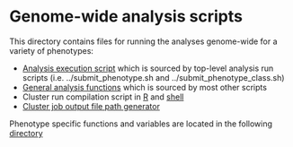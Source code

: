# Genome-wide analysis scripts

This directory contains files for running the analyses genome-wide for a variety of phenotypes: 

* [Analysis execution script](execute_regressions.R) which is sourced by top-level analysis run scripts (i.e. ../submit_phenotype.sh and ../submit_phenotype_class.sh) 
* [General analysis functions](regression_functions.R) which is sourced by most other scripts
* Cluster run compilation script in [R](compile_regressions.R) and [shell](compile_regressions.sh) 
* [Cluster job output file path generator](get_regression_output_path.R)

Phenotype specific functions and variables are located in the following [directory](phenotype_functions)


